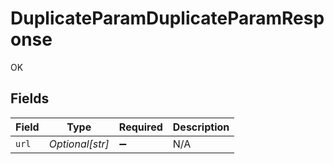 # DuplicateParamDuplicateParamResponse

OK


## Fields

| Field              | Type               | Required           | Description        |
| ------------------ | ------------------ | ------------------ | ------------------ |
| `url`              | *Optional[str]*    | :heavy_minus_sign: | N/A                |